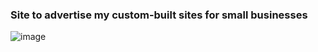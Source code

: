 ### Site to advertise my custom-built sites for small businesses

![image](https://user-images.githubusercontent.com/44857032/236330013-297f5a32-aa8b-43b6-ae76-ce891c7590f7.png)
